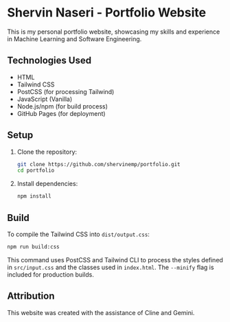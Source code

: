 # Shervin Naseri - Portfolio Website

This is my personal portfolio website, showcasing my skills and experience in Machine Learning and Software Engineering.

## Technologies Used

* HTML
* Tailwind CSS
* PostCSS (for processing Tailwind)
* JavaScript (Vanilla)
* Node.js/npm (for build process)
* GitHub Pages (for deployment)

## Setup

1. Clone the repository:

    ```bash
    git clone https://github.com/shervinemp/portfolio.git
    cd portfolio
    ```

2. Install dependencies:

    ```bash
    npm install
    ```

## Build

To compile the Tailwind CSS into `dist/output.css`:

```bash
npm run build:css
```

This command uses PostCSS and Tailwind CLI to process the styles defined in `src/input.css` and the classes used in `index.html`. The `--minify` flag is included for production builds.

## Attribution

This website was created with the assistance of Cline and Gemini.
